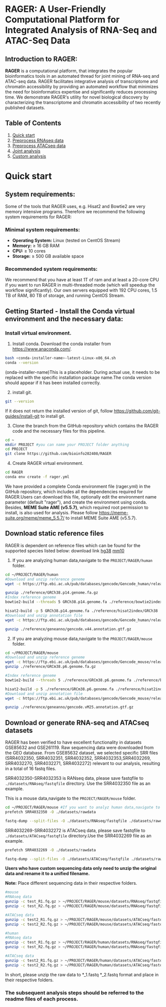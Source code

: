 # **RAGER: A User-Friendly Computational Platform for Integrated Analysis of RNA-Seq and ATAC-Seq Data**

## Introduction to RAGER:
**RAGER** is a computational platform, that integrates the popular bioinformatics tools in an automated thread for joint mining of RNA-seq and ATAC-seq data. RAGER facilitates integrative analysis of transcriptome and chromatin accessibility by providing an automated workflow that minimizes the need for bioinformatics expertise and significantly reduces processing time. We demonstrate RAGER's utility for novel biological discovery by characterizing the transcriptome and chromatin accessibility of two recently published datasets.

## Table of Contents
1. [Quick start](https://github.com/bioinfo202408/RAGER/edit/main/README.md#quick-start)
2. [Preprocess RNAseq data](https://github.com/bioinfo202408/RAGER/edit/main/Preprocess_RNAseq_data.md)
3. [Preprocess ATACseq data](https://github.com/bioinfo202408/RAGER/edit/main/Preprocess_ATACseq_data.md) 
4. [Joint analysis](https://github.com/bioinfo202408/RAGER/edit/main/Joint_analysis.md)
5. [Custom analysis](https://github.com/bioinfo202408/RAGER/edit/main/Custom_analysis.md)

# **Quick start**
## System requirements:
Some of the tools that RAGER uses, e.g. Hisat2 and Bowtie2 are very memory intensive programs. Therefore we recommend the following system requirements for RAGER:

### Minimal system requirements:
- **Operating System:** Linux (tested on CentOS Stream)  
- **Memory:** ≥ 16 GB RAM  
- **CPU:** ≥ 10 cores 
- **Storage:** ≥ 500 GB available space  

### Recommended system requirements:
We recommend that you have at least 1T of ram and at least a 20-core CPU if you want to run RAGER in multi-threaded mode (which will speedup the workflow significantly). Our own servers equipped with 192 CPU cores, 1.5 TB of RAM, 80 TB of storage, and running CentOS Stream.


## Getting Started - Install the Conda virtual environment and the necessary data: 

### Install virtual environment.
1. Install conda. Download the conda installer from https://www.anaconda.com/. 
```bash
bash <conda-installer-name>-latest-Linux-x86_64.sh
conda --version
```
(onda-installer-name)This is a placeholder. During actual use, it needs to be replaced with the specific installation package name.The conda version should appear if it has been installed correctly.

2. install git.
```bash
git --version
```
If it does not return the installed version of git, follow https://github.com/git-guides/install-git to install git.

3. Clone the branch from the GitHub repository which contains the RAGER code and the necessary files for this pipeline.
```bash
cd ~
mkdir PROJECT #you can name your PROJECT folder anything
cd PROJECT
git clone https://github.com/bioinfo202408/RAGER
```


4. Create RAGER virtual environment.
```bash
cd RAGER
conda env create -f rager.yml
```
We have provided a complete Conda environment file (rager.yml) in the GitHub repository, which includes all the dependencies required for RAGER.Users can download this file, optionally edit the environment name parameter (default "rager"), and create the environment using conda. Besides, **MEME Suite AME (v5.5.7)**, which required root permission to install, is also used for analysis. Please follow https://meme-suite.org/meme/meme_5.5.7/ to install MEME Suite AME (v5.5.7).

## Download static reference files
RAGER is dependent on reference files which can be found for the supported species listed below: download link [hg38](https://ftp.ebi.ac.uk/pub/databases/gencode/Gencode_human/release_44/) [mm10](https://ftp.ebi.ac.uk/pub/databases/gencode/Gencode_mouse/release_M25/)


1. If you are analyzing human data,navigate to the `PROJECT/RAGER/human` folder.
```bash
cd ~/PROJECT/RAGER/human
#Download and unzip reference geneme
wget -c https://ftp.ebi.ac.uk/pub/databases/gencode/Gencode_human/release_44/GRCh38.p14.genome.fa.gz -P ./reference

gunzip ./reference/GRCh38.p14.genome.fa.gz
#Index reference geneme
bowtie2-build --threads 5 GRCh38.p14.genome.fa ./reference/bowtie2index/GRCh38

hisat2-build -p 5 GRCh38.p14.genome.fa ./reference/hisat2index/GRCh38
#Download and unzip annotation file
wget -c https://ftp.ebi.ac.uk/pub/databases/gencode/Gencode_human/release_44/gencode.v44.annotation.gtf.gz -P ./reference/geneanno

gunzip ./reference/geneanno/gencode.v44.annotation.gtf.gz
```
2. If you are analyzing mouse data,navigate to the `PROJECT/RAGER/mouse` folder.

```bash
cd ~/PROJECT/RAGER/mouse
#Download and unzip reference geneme
wget -c https://ftp.ebi.ac.uk/pub/databases/gencode/Gencode_mouse/release_M25/GRCm38.p6.genome.fa.gz -P ./reference/
gunzip ./reference/GRCm38.p6.genome.fa.gz

#Index reference geneme
bowtie2-build --threads 5 ./reference/GRCm38.p6.genome.fa ./reference/bowtie2index/GRCm38

hisat2-build -p 5 ./reference/GRCm38.p6.genome.fa ./reference/hisat2index/GRCm38
#Download and unzip annotation file
wget -c https://ftp.ebi.ac.uk/pub/databases/gencode/Gencode_mouse/release_M25/gencode.vM25.annotation.gtf.gz -P ./reference/geneanno

gunzip ./reference/geneanno/gencode.vM25.annotation.gtf.gz
```

## Download or generate RNA-seq and ATACseq datasets
RAGER has been verified to have excellent functionality in datasets GSE85632 and GSE261119.
Raw sequencing data were downloaded from the GEO database. From GSE85632 dataset, we selected specific SRR files (SRR4032350, SRR4032351, SRR4032352, SRR4032353,SRR4032269, SRR4032270, SRR4032271, SRR4032272) relevant to our analysis, resulting in a total of 16 fastq files.

SRR4032350-SRR4032353 is RANseq data, please save fastqfile to `./datasets/RNAseq/fastqfile` directory. Use the SRR4032350 file as an example. 

This is a mouse data,navigate to the `PROJECT/RAGER/mouse` folder.
```bash
cd ~/PROJECT/RAGER/mouse #If you want to analyz human data,navigate to the ~/PROJECT/RAGER/human folder.
prefetch SRR4032350 -O ./datasets/rawdata

fastq-dump --split-files -O ./datasets/RNAseq/fastqfile ./datasets/rawdata/SRR4032350/SRR4032350.sra 
```


SRR4032269-SRR4032272 is ATACseq data, please save fastqfile to `./datasets/ATACseq/fastqfile` directory.Use the SRR4032269 file as an example.

```bash
prefetch SRR4032269 -O ./datasets/rawdata

fastq-dump --split-files -O ./datasets/ATACseq/fastqfile ./datasets/rawdata/SRR4032269/SRR4032269.sra 
```

**Users who have custom sequencing data only need to unzip the original data and rename it to a unified filename.**

**Note:** Place different sequencing data in their respective folders.

```bash
#mouse
#RNAseq data
gunzip -c test_R1.fq.gz > ~/PROJECT/RAGER/mouse/datasets/RNAseq/fastqfile/test_1.fastq
gunzip -c test_R2.fq.gz > ~/PROJECT/RAGER/mouse/datasets/RNAseq/fastqfile/test_2.fastq

#ATACseq data
gunzip -c test2_R1.fq.gz > ~/PROJECT/RAGER/mouse/datasets/ATACseq/fastqfile/test2_1.fastq
gunzip -c test2_R2.fq.gz > ~/PROJECT/RAGER/mouse/datasets/ATACseq/fastqfile/test2_2.fastq

#human
#RNAseq data
gunzip -c test_R1.fq.gz > ~/PROJECT/RAGER/human/datasets/RNAseq/fastqfile/test_1.fastq
gunzip -c test_R2.fq.gz > ~/PROJECT/RAGER/human/datasets/RNAseq/fastqfile/test_2.fastq

#ATACseq data
gunzip -c test2_R1.fq.gz > ~/PROJECT/RAGER/human/datasets/ATACseq/fastqfile/test2_1.fastq
gunzip -c test2_R2.fq.gz > ~/PROJECT/RAGER/human/datasets/ATACseq/fastqfile/test2_2.fastq
```
In short, please unzip the raw data to *_1.fastq *_2.fastq format and place in their respective folders.

### **The subsequent analysis steps should be referred to the readme files of each process.**






